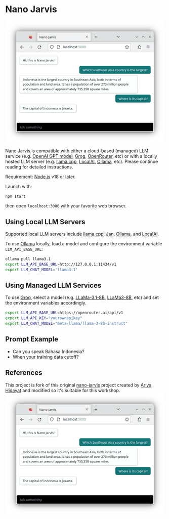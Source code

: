 # Nano Jarvis

![Screenshot](nano-jarvis.png)

Nano Jarvis is compatible with either a cloud-based (managed) LLM service (e.g. [OpenAI GPT model](https://platform.openai.com/docs), [Grog](https://groq.com), [OpenRouter](https://openrouter.ai), etc) or with a locally hosted LLM server (e.g. [llama.cpp](https://github.com/ggerganov/llama.cpp), [LocalAI](https://localai.io), [Ollama](https://ollama.com), etc). Please continue reading for detailed instructions.

Requirement: [Node.js](https://nodejs.org) v18 or later.

Launch with:

```
npm start
```
then open `localhost:3000` with your favorite web browser.

## Using Local LLM Servers

Supported local LLM servers include [llama.cpp](https://github.com/ggerganov/llama.cpp), [Jan](https://jan.ai), [Ollama](https://ollama.com), and [LocalAI](https://localai.io).

To use [Ollama](https://ollama.com) locally, load a model and configure the environment variable `LLM_API_BASE_URL`:
```bash
ollama pull llama3.1
export LLM_API_BASE_URL=http://127.0.0.1:11434/v1
export LLM_CHAT_MODEL='llama3.1'
```

## Using Managed LLM Services

To use [Groq](https://groq.com/), select a model (e.g. [LLaMa-3.1-8B](https://console.groq.com/docs/models#llama-31-8b-preview), [LLaMa3-8B](https://console.groq.com/docs/models#meta-llama-3-8b), etc) and set the environment variables accordingly.

```bash
export LLM_API_BASE_URL=https://openrouter.ai/api/v1
export LLM_API_KEY="yourownapikey"
export LLM_CHAT_MODEL="meta-llama/llama-3-8b-instruct"
```

## Prompt Example

- Can you speak Bahasa Indonesia?
- When your training data cutoff?

## References

This project is fork of this original [nano-jarvis](https://github.com/ariya/nano-jarvis) project created by [Ariya Hidayat](https://github.com/ariya) and modified so it's suitable for this workshop.
![Screenshot](nano-jarvis.png)
